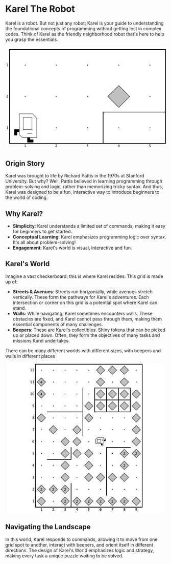 # Karel The Robot

Karel is a robot. But not just any robot; Karel is your guide to understanding the foundational concepts of programming without getting lost in complex codes. Think of Karel as the friendly neighborhood robot that's here to help you grasp the essentials.

![Karel World](./../images/1_karel_world_1.png)


## Origin Story
Karel was brought to life by Richard Pattis in the 1970s at Stanford University. But why? Well, Pattis believed in learning programming through problem-solving and logic, rather than memorizing tricky syntax. And thus, Karel was designed to be a fun, interactive way to introduce beginners to the world of coding.


## Why Karel?
* **Simplicity**: Karel understands a limited set of commands, making it easy for beginners to get started.
* **Conceptual Learning**: Karel emphasizes programming logic over syntax. It's all about problem-solving!
* **Engagement**: Karel's world is visual, interactive and fun.

## Karel's World
Imagine a vast checkerboard; this is where Karel resides. This grid is made up of:

* **Streets & Avenues**: Streets run horizontally, while avenues stretch vertically. These form the pathways for Karel's adventures. Each intersection or corner on this grid is a potential spot where Karel can stand.
* **Walls**: While navigating, Karel sometimes encounters walls. These obstacles are fixed, and Karel cannot pass through them, making them essential components of many challenges.
* **Beepers**: These are Karel's collectibles. Shiny tokens that can be picked up or placed down. Often, they form the objectives of many tasks and missions Karel undertakes.

There can be many different worlds with different sizes, with beepers and walls in different places

![Karel World](./../images/1_karel_world_2.png)


## Navigating the Landscape
In this world, Karel responds to commands, allowing it to move from one grid spot to another, interact with beepers, and orient itself in different directions. The design of Karel's World emphasizes logic and strategy, making every task a unique puzzle waiting to be solved.
